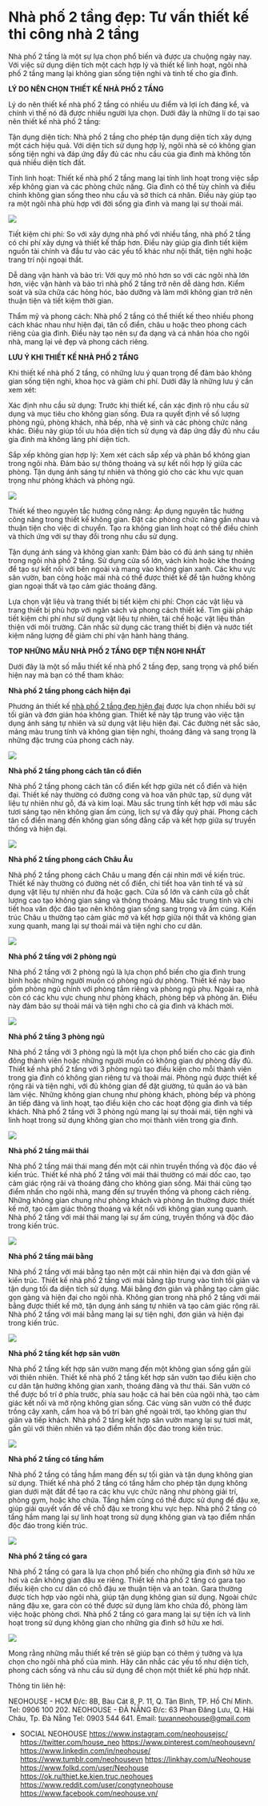 # Nhà phố 2 tầng đẹp: Tư vấn thiết kế thi công nhà 2 tầng

Nhà phố 2 tầng là một sự lựa chọn phổ biến và được ưa chuộng ngày nay. Với việc sử dụng diện tích một cách hợp lý và thiết kế linh hoạt, ngôi nhà phố 2 tầng mang lại không gian sống tiện nghi và tinh tế cho gia đình.

<b>LÝ DO NÊN CHỌN THIẾT KẾ NHÀ PHỐ 2 TẦNG</b>

Lý do nên thiết kế nhà phố 2 tầng có nhiều ưu điểm và lợi ích đáng kể, và chính vì thế nó đã được nhiều người lựa chọn. Dưới đây là những lí do tại sao nên thiết kế nhà phố 2 tầng:

Tận dụng diện tích: Nhà phố 2 tầng cho phép tận dụng diện tích xây dựng một cách hiệu quả. Với diện tích sử dụng hợp lý, ngôi nhà sẽ có không gian sống tiện nghi và đáp ứng đầy đủ các nhu cầu của gia đình mà không tốn quá nhiều diện tích đất.

Tính linh hoạt: Thiết kế nhà phố 2 tầng mang lại tính linh hoạt trong việc sắp xếp không gian và các phòng chức năng. Gia đình có thể tùy chỉnh và điều chỉnh không gian sống theo nhu cầu và sở thích cá nhân. Điều này giúp tạo ra một ngôi nhà phù hợp với đời sống gia đình và mang lại sự thoải mái.

<img src="https://cdn.amebaowndme.com/madrid-prd/madrid-web/images/sites/2078629/02a82b0d88c4c6d70ba0ab76fe03b7ef_46989b74b2fb91c794fd2cf5f6748dfb.jpg?width=800" class="placeholder placeholder--loaded  " style="">

Tiết kiệm chi phí: So với xây dựng nhà phố với nhiều tầng, nhà phố 2 tầng có chi phí xây dựng và thiết kế thấp hơn. Điều này giúp gia đình tiết kiệm nguồn tài chính và đầu tư vào các yếu tố khác như nội thất, tiện nghi hoặc trang trí nội ngoại thất.

Dễ dàng vận hành và bảo trì: Với quy mô nhỏ hơn so với các ngôi nhà lớn hơn, việc vận hành và bảo trì nhà phố 2 tầng trở nên dễ dàng hơn. Kiểm soát và sửa chữa các hỏng hóc, bảo dưỡng và làm mới không gian trở nên thuận tiện và tiết kiệm thời gian.

Thẩm mỹ và phong cách: Nhà phố 2 tầng có thể thiết kế theo nhiều phong cách khác nhau như hiện đại, tân cổ điển, châu  u hoặc theo phong cách riêng của gia đình. Điều này tạo nên sự đa dạng và cá nhân hóa cho ngôi nhà, mang lại vẻ đẹp và phong cách riêng.

<b>LƯU Ý KHI THIẾT KẾ NHÀ PHỐ 2 TẦNG</b>

Khi thiết kế nhà phố 2 tầng, có những lưu ý quan trọng để đảm bảo không gian sống tiện nghi, khoa học và giảm chi phí. Dưới đây là những lưu ý cần xem xét:

Xác định nhu cầu sử dụng: Trước khi thiết kế, cần xác định rõ nhu cầu sử dụng và mục tiêu cho không gian sống. Đưa ra quyết định về số lượng phòng ngủ, phòng khách, nhà bếp, nhà vệ sinh và các phòng chức năng khác. Điều này giúp tối ưu hóa diện tích sử dụng và đáp ứng đầy đủ nhu cầu gia đình mà không lãng phí diện tích.

Sắp xếp không gian hợp lý: Xem xét cách sắp xếp và phân bổ không gian trong ngôi nhà. Đảm bảo sự thông thoáng và sự kết nối hợp lý giữa các phòng. Tận dụng ánh sáng tự nhiên và thông gió cho các khu vực quan trọng như phòng khách và phòng ngủ.

<img src="https://cdn.amebaowndme.com/madrid-prd/madrid-web/images/sites/2078629/df22a297fb976155448be99fd8bed8fd_f820c5191e7cb522427a95e7b442ef6c.jpg?width=800" class="placeholder placeholder--loaded  " style="">

Thiết kế theo nguyên tắc hướng công năng: Áp dụng nguyên tắc hướng công năng trong thiết kế không gian. Đặt các phòng chức năng gần nhau và thuận tiện cho việc di chuyển. Tạo ra không gian linh hoạt có thể điều chỉnh và thích ứng với sự thay đổi trong nhu cầu sử dụng.

Tận dụng ánh sáng và không gian xanh: Đảm bảo có đủ ánh sáng tự nhiên trong ngôi nhà phố 2 tầng. Sử dụng cửa sổ lớn, vách kính hoặc khe thoáng để tạo sự kết nối với bên ngoài và mang vào không gian xanh. Các khu vực sân vườn, ban công hoặc mái nhà có thể được thiết kế để tận hưởng không gian ngoại thất và tạo cảm giác thoáng đãng.

Lựa chọn vật liệu và trang thiết bị tiết kiệm chi phí: Chọn các vật liệu và trang thiết bị phù hợp với ngân sách và phong cách thiết kế. Tìm giải pháp tiết kiệm chi phí như sử dụng vật liệu tự nhiên, tái chế hoặc vật liệu thân thiện với môi trường. Cân nhắc sử dụng các trang thiết bị điện và nước tiết kiệm năng lượng để giảm chi phí vận hành hàng tháng.

<b>TOP NHỮNG MẪU NHÀ PHỐ 2 TẦNG ĐẸP TIỆN NGHI NHẤT</b>

Dưới đây là một số mẫu thiết kế nhà phố 2 tầng đẹp, sang trọng và phổ biến hiện nay mà bạn có thể tham khảo:

<b>Nhà phố 2 tầng phong cách hiện đại</b>

Phương án thiết kế <a href="https://neohouse.vn/du-an/nha-pho-2-tang/">nhà phố 2 tầng đẹp hiện đại</a> được lựa chọn nhiều bởi sự tối giản và đơn giản hóa không gian. Thiết kế này tập trung vào việc tận dụng ánh sáng tự nhiên và sử dụng vật liệu hiện đại. Các đường nét sắc sảo, mảng màu trung tính và không gian tiện nghi, thoáng đãng và sang trọng là những đặc trưng của phong cách này.

<img src="https://cdn.amebaowndme.com/madrid-prd/madrid-web/images/sites/2078629/edf3dabdc92d430516bf6687402d4baf_0c06bfb62aed0ca2094a3f60f237d861.jpg?width=800" class="placeholder placeholder--loaded  " style="">

<b>Nhà phố 2 tầng phong cách tân cổ điển</b>

Nhà phố 2 tầng phong cách tân cổ điển kết hợp giữa nét cổ điển và hiện đại. Thiết kế này thường có đường cong và hoa văn phức tạp, sử dụng vật liệu tự nhiên như gỗ, đá và kim loại. Màu sắc trung tính kết hợp với màu sắc tươi sáng tạo nên không gian ấm cúng, lịch sự và đầy quý phái. Phong cách tân cổ điển mang đến không gian sống đẳng cấp và kết hợp giữa sự truyền thống và hiện đại.

<img src="https://cdn.amebaowndme.com/madrid-prd/madrid-web/images/sites/2078629/042037a16fc9480cd2ae18ed3222f839_c5f44950fde12115b657b940bc502cd9.jpg?width=800" class="placeholder placeholder--loaded  " style="">

<b>Nhà phố 2 tầng phong cách Châu Âu</b>

Nhà phố 2 tầng phong cách Châu  u mang đến cái nhìn mới về kiến trúc. Thiết kế này thường có đường nét cổ điển, chi tiết hoa văn tinh tế và sử dụng vật liệu tự nhiên như đá hoặc gạch. Cửa sổ lớn và cánh cửa gỗ chất lượng cao tạo không gian sáng và thông thoáng. Màu sắc trung tính và chi tiết hoa văn độc đáo tạo nên không gian sống sang trọng và ấm cúng. Kiến trúc Châu  u thường tạo cảm giác mở và kết hợp giữa nội thất và không gian xung quanh, mang lại sự thoải mái và tiện nghi cho cư dân.

<img src="https://cdn.amebaowndme.com/madrid-prd/madrid-web/images/sites/2078629/c2254aa7ea06a6f16684425d25189895_70e3e615f65ff68d1eece32f8489c8d3.jpg?width=800" class="placeholder placeholder--loaded  " style="">

<b>Nhà phố 2 tầng với 2 phòng ngủ</b>

Nhà phố 2 tầng với 2 phòng ngủ là lựa chọn phổ biến cho gia đình trung bình hoặc những người muốn có phòng ngủ dự phòng. Thiết kế này bao gồm phòng ngủ chính với phòng tắm riêng và phòng ngủ phụ. Ngoài ra, nhà còn có các khu vực chung như phòng khách, phòng bếp và phòng ăn. Điều này đảm bảo sự thoải mái và tiện nghi cho cả gia đình và khách mời.

<img src="https://cdn.amebaowndme.com/madrid-prd/madrid-web/images/sites/2078629/ebc13b9483e6ccec0e94ed138bcc4260_152f0034a51450c99db068a562564890.jpg?width=800" class="placeholder placeholder--loaded  " style="">

<b>Nhà phố 2 tầng 3 phòng ngủ</b>

Nhà phố 2 tầng với 3 phòng ngủ là một lựa chọn phổ biến cho các gia đình đông thành viên hoặc những người muốn có không gian dự phòng đầy đủ. Thiết kế nhà phố 2 tầng với 3 phòng ngủ tạo điều kiện cho mỗi thành viên trong gia đình có không gian riêng tư và thoải mái. Phòng ngủ được thiết kế rộng rãi và tiện nghi, với đủ không gian để đặt giường, tủ quần áo và bàn làm việc. Những không gian chung như phòng khách, phòng bếp và phòng ăn tiếp đãng và linh hoạt, tạo điều kiện cho các hoạt động gia đình và tiếp khách. Nhà phố 2 tầng với 3 phòng ngủ mang lại sự thoải mái, tiện nghi và linh hoạt trong sử dụng không gian cho mọi thành viên trong gia đình.

<img src="https://cdn.amebaowndme.com/madrid-prd/madrid-web/images/sites/2078629/06699bbf6f6700c770bf3e8382f843b1_0653cf68ddefd1b3828aa3c7be51d394.jpg?width=800" class="placeholder placeholder--loaded  " style="">

<b>Nhà phố 2 tầng mái thái</b>

Nhà phố 2 tầng mái thái mang đến một cái nhìn truyền thống và độc đáo về kiến trúc. Thiết kế nhà phố 2 tầng với mái thái thường có mái dốc cao, tạo cảm giác rộng rãi và thoáng đãng cho không gian sống. Mái thái cũng tạo điểm nhấn cho ngôi nhà, mang đến sự truyền thống và phong cách riêng. Những không gian chung như phòng khách và phòng ăn thường được thiết kế mở, tạo cảm giác thông thoáng và kết nối với không gian xung quanh. Nhà phố 2 tầng với mái thái mang lại sự ấm cúng, truyền thống và độc đáo trong kiến trúc.

<img src="https://cdn.amebaowndme.com/madrid-prd/madrid-web/images/sites/2078629/acc505075a2d039bb20872bfe1eb57d2_57b83838b35dd67f9155c77deb87f606.jpg?width=800" class="placeholder placeholder--loaded  " style="">

<b>Nhà phố 2 tầng mái bằng</b>

Nhà phố 2 tầng với mái bằng tạo nên một cái nhìn hiện đại và đơn giản về kiến trúc. Thiết kế nhà phố 2 tầng với mái bằng tập trung vào tính tối giản và tận dụng tối đa diện tích sử dụng. Mái bằng đơn giản và phẳng tạo cảm giác gọn gàng và hiện đại cho ngôi nhà. Không gian trong nhà phố 2 tầng với mái bằng được thiết kế mở, tận dụng ánh sáng tự nhiên và tạo cảm giác rộng rãi. Nhà phố 2 tầng với mái bằng mang lại sự tiện nghi, đơn giản và hiện đại trong kiến trúc.

<img src="https://cdn.amebaowndme.com/madrid-prd/madrid-web/images/sites/2078629/3b32bd9f1d83fae42607f4e5cc21ad78_abc6f70ad2cb2784d69e2dba7f3c889d.jpg?width=800" class="placeholder placeholder--loaded  " style="">

<b>Nhà phố 2 tầng kết hợp sân vườn</b>

Nhà phố 2 tầng kết hợp sân vườn mang đến một không gian sống gần gũi với thiên nhiên. Thiết kế nhà phố 2 tầng kết hợp sân vườn tạo điều kiện cho cư dân tận hưởng không gian xanh, thoáng đãng và thư thái. Sân vườn có thể được bố trí ở phía trước, phía sau hoặc cả hai bên của ngôi nhà, tạo cảm giác kết nối và mở rộng không gian sống. Các vùng sân vườn có thể được trồng cây xanh, cắm hoa và bố trí bàn ghế ngoài trời, tạo không gian thư giãn và tiếp khách. Nhà phố 2 tầng kết hợp sân vườn mang lại sự tươi mát, gần gũi với thiên nhiên và tạo điểm nhấn độc đáo trong kiến trúc.

<img src="https://cdn.amebaowndme.com/madrid-prd/madrid-web/images/sites/2078629/0abb618bb57bf3d68ea8c90077a63b1d_94403f466c4a8a7ce0f4adfb5923f34a.jpg?width=800" class="placeholder placeholder--loaded  " style="">

<b>Nhà phố 2 tầng có tầng hầm</b>

Nhà phố 2 tầng có tầng hầm mang đến sự tối giản và tận dụng không gian sử dụng. Thiết kế nhà phố 2 tầng có tầng hầm cho phép tận dụng không gian dưới mặt đất để tạo ra các khu vực chức năng như phòng giải trí, phòng gym, hoặc kho chứa. Tầng hầm cũng có thể được sử dụng để đậu xe, giúp giải quyết vấn đề về chỗ đậu xe trong khu vực hẹp. Nhà phố 2 tầng có tầng hầm mang lại sự linh hoạt trong sử dụng không gian và tạo điểm nhấn độc đáo trong kiến trúc.

<img src="https://cdn.amebaowndme.com/madrid-prd/madrid-web/images/sites/2078629/d730b4ed2143803c270b0471e08203e7_b4199e256ee825e04449a443ee421c82.jpg?width=778" class="placeholder placeholder--loaded  " style="">

<b>Nhà phố 2 tầng có gara</b>

Nhà phố 2 tầng có gara là lựa chọn phổ biến cho những gia đình sở hữu xe hơi và cần không gian đậu xe riêng. Thiết kế nhà phố 2 tầng có gara tạo điều kiện cho cư dân có chỗ đậu xe thuận tiện và an toàn. Gara thường được tích hợp vào ngôi nhà, giúp tận dụng không gian sử dụng. Ngoài chức năng đậu xe, gara còn có thể được sử dụng làm kho chứa đồ, phòng làm việc hoặc phòng chơi. Nhà phố 2 tầng có gara mang lại sự tiện ích và linh hoạt trong sử dụng không gian cho những gia đình sở hữu xe hơi.

<img src="https://cdn.amebaowndme.com/madrid-prd/madrid-web/images/sites/2078629/03138c44f923651c310f5278db36802a_c4afa0838e4c6006e870efb8bf4904b4.jpg?width=800" class="placeholder placeholder--loaded  " style="">

Mong rằng những mẫu thiết kế trên sẽ giúp bạn có thêm ý tưởng và lựa chọn cho ngôi nhà phố của mình. Hãy cân nhắc các yếu tố như diện tích, phong cách sống và nhu cầu sử dụng để chọn một thiết kế phù hợp nhất.

Thông tin liên hệ:

NEOHOUSE - HCM
Đ/c: 8B, Bàu Cát 8, P. 11, Q. Tân Bình, TP. Hồ Chí Minh.
Tel: 0906 100 202.
NEOHOUSE - ĐÀ NẴNG
Đ/c: 63 Phan Đăng Lưu, Q. Hải Châu, Tp. Đà Nẵng
Tel: 0903 544 641.
Email: tuvanneohouse@gmail.com

- SOCIAL NEOHOUSE
<a href="https://www.instagram.com/neohousejsc/">https://www.instagram.com/neohousejsc/</a>
<a href="https://twitter.com/house_neo">https://twitter.com/house_neo</a>
<a href="https://www.pinterest.com/neohousevn/">https://www.pinterest.com/neohousevn/</a>
<a href="https://www.linkedin.com/in/neohouse/">https://www.linkedin.com/in/neohouse/</a>
<a href="https://www.tumblr.com/neohousevn">https://www.tumblr.com/neohousevn</a>
<a href="https://linkhay.com/u/Neohouse">https://linkhay.com/u/Neohouse</a>
<a href="https://www.folkd.com/user/Neohouse">https://www.folkd.com/user/Neohouse</a>
<a href="https://ok.ru/thiet.ke.kien.truc.neohoues">https://ok.ru/thiet.ke.kien.truc.neohoues</a>
<a href="https://www.reddit.com/user/congtyneohouse">https://www.reddit.com/user/congtyneohouse</a>
<a href="https://www.facebook.com/neohouse.vn/">https://www.facebook.com/neohouse.vn/</a>
